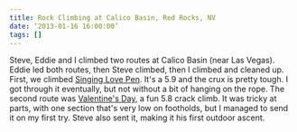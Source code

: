 ```yaml
---
title: Rock Climbing at Calico Basin, Red Rocks, NV
date: ‘2013-01-16 16:00:00’
tags: []
---
```


Steve, Eddie and I climbed two routes at Calico Basin (near Las Vegas). Eddie led both routes, then Steve climbed, then I climbed and cleaned up. First, we climbed [Singing Love Pen](http://www.mountainproject.com/v/singing-love-pen/105733040). It's a 5.9 and the crux is pretty tough. I got through it eventually, but not without a bit of hanging on the rope. The second route was [Valentine's Day](http://www.rockclimbing.com/routes/North_America/United_States/Nevada/Red_Rock_Canyon/Calico_Basin/Moderate_Mecca/Valentine_s_Day_27439.html), a fun 5.8 crack climb. It was tricky at parts, with one section that's very low on footholds, but I managed to send it on my first try. Steve also sent it, making it his first outdoor ascent.
